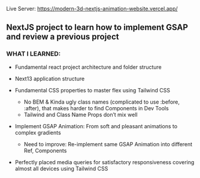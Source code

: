 Live Server: https://modern-3d-nextjs-animation-website.vercel.app/

<h2>NextJS project to learn how to implement GSAP and review a previous project</h2>

<h3>WHAT I LEARNED:</h3>


- Fundamental react project architecture and folder structure

- Next13 application structure

- Fundamental CSS properties to master flex using Tailwind CSS
  - No BEM & Kinda ugly class names (complicated to use :before, :after), that makes harder to find Components in Dev Tools
  - Tailwind and Class Name Props don’t mix well

- Implement GSAP Animation: From soft and pleasant animations to complex gradients
  - Need to improve: Re-implement same GSAP Animation into different Ref, Components
  
- Perfectly placed media queries for satisfactory responsiveness covering almost all devices using Tailwind CSS
